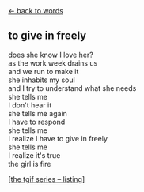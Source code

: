 <script>document.title="𝗯𝟮𝟮 | to give in freely"</script>
<div class="goback">
<a href="/words/">&larr; back to words</a>
</div>
<h2>
to give in freely
</h2>
<p>does she know I love her?<br>
as the work week drains us<br>
and we run to make it<br>
she inhabits my soul<br>
and I try to understand what she needs<br>
she tells me<br>
I don't hear it<br>
she tells me again<br> 
I have to respond<br> 
she tells me<br>
I realize I have to give in freely<br>
she tells me<br>
I realize it's true<br>
the girl is fire<br> </p>
<p>[<a href="/words/tgif">the tgif series &#0150; listing</a>]</p>
	